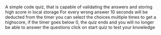 A simple code quiz, that is capable of validating the answers and storing high score in local storage
For every wrong answer 10 seconds will be deducted from the timer 
you can select the choices multiple times to get a highscore, if the timer goes below 0, the quiz ends and you will no longer be able to answer the questions
click on start quiz to test your knowledge